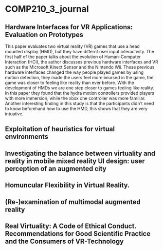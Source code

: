 # COMP210_3_journal

## Hardware Interfaces for VR Applications: Evaluation on Prototypes 
This paper evaluates two virtual reality (VR) games that use a head mounted display (HMD), 
but they have differnt user input interactivity. The first half of the paper talks about the
evolution of Human-Computer Interaction (HCI), the author discusses previous hardware
interfaces and VR such as the Microsoft Kinect Sensor and the Nintendo Wii. These previous 
hardware interfaces changed the way people played games by using motion detection, they made 
the users feel more imursed in the game, the game was closer to feeling like reality than ever
before. With the development of HMDs we are one step closer to games feeling like reality. 
In this paper they found that the hydra motion controllers provided players with more immersion, 
while the xbox one controller was more familiar. Another interesting finding in this study is
that the participants didn't need to know beforehand how to use the HMD, this shows that they 
are very intuative.

## Exploitation of heuristics for virtual environments


## Investigating the balance between virtuality and reality in mobile mixed reality UI design: user perception of an augmented city


## Homuncular Flexibility in Virtual Reality. 


## (Re-)examination of multimodal augmented reality


## Real Virtuality: A Code of Ethical Conduct. Recommendations for Good Scientific Practice and the Consumers of VR-Technology



